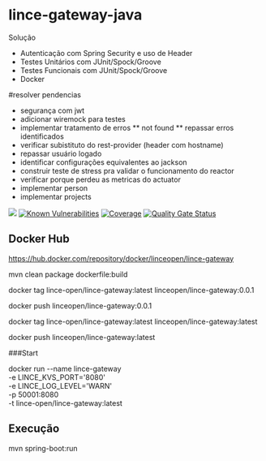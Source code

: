 # lince-gateway-java

Solução

* Autenticação com Spring Security e uso de Header
* Testes Unitários com JUnit/Spock/Groove
* Testes Funcionais com JUnit/Spock/Groove
* Docker


#resolver pendencias

* segurança com jwt
* adicionar wiremock para testes
* implementar tratamento de erros
** not found
** repassar erros identificados
* verificar subistituto do rest-provider (header com hostname)
* repassar usuário logado
* identificar configurações equivalentes ao jackson
* construir teste de stress pra validar o funcionamento do reactor
* verificar porque perdeu as metricas do actuator
* implementar person
* implementar projects

![](https://github.com/lince-open/lince-gateway-java/workflows/Java%20CI/badge.svg)
[![Known Vulnerabilities](https://snyk.io/test/github/lince-open/lince-gateway-java/badge.svg)](https://snyk.io/test/github/pedrozatta/lince-gateway-java)
[![Coverage](https://sonarcloud.io/api/project_badges/measure?project=lince-open_lince-gateway-java&metric=coverage)](https://sonarcloud.io/dashboard?id=lince-open_lince-gateway-java)
[![Quality Gate Status](https://sonarcloud.io/api/project_badges/measure?project=lince-open_lince-gateway-java&metric=alert_status)](https://sonarcloud.io/dashboard?id=lince-open_lince-gateway-java)


## Docker Hub

https://hub.docker.com/repository/docker/linceopen/lince-gateway

mvn clean package dockerfile:build

docker tag lince-open/lince-gateway:latest linceopen/lince-gateway:0.0.1

docker push linceopen/lince-gateway:0.0.1

docker tag lince-open/lince-gateway:latest linceopen/lince-gateway:latest

docker push linceopen/lince-gateway:latest

###Start

docker run --name lince-gateway \
-e LINCE_KVS_PORT='8080' \
-e LINCE_LOG_LEVEL='WARN' \
-p 50001:8080 \
-t lince-open/lince-gateway:latest

## Execução
mvn spring-boot:run

